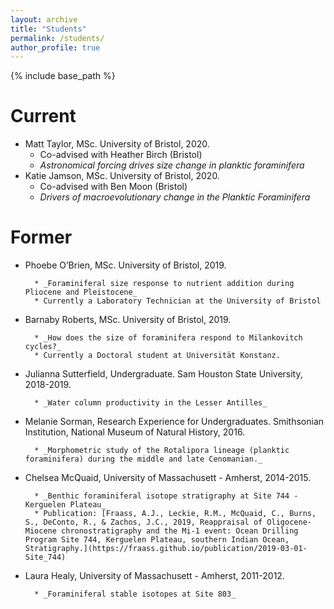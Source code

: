 ```yaml
---
layout: archive
title: "Students"
permalink: /students/
author_profile: true
---
```


{% include base_path %}

Current
======
  * Matt Taylor, MSc. University of Bristol, 2020.
    * Co-advised with Heather Birch (Bristol)
    * _Astronomical forcing drives size change in planktic foraminifera_
  * Katie Jamson, MSc. University of Bristol, 2020.
    * Co-advised with Ben Moon (Bristol)
    * _Drivers of macroevolutionary change in the Planktic Foraminifera_
    
    
Former
======

* Phoebe O’Brien, MSc. University of Bristol, 2019.

		* _Foraminiferal size response to nutrient addition during Pliocene and Pleistocene_
		* Currently a Laboratory Technician at the University of Bristol

* Barnaby Roberts, MSc. University of Bristol, 2019.

		* _How does the size of foraminifera respond to Milankovitch cycles?_
		* Currently a Doctoral student at Universität Konstanz.

* Julianna Sutterfield, Undergraduate. Sam Houston State University, 2018-2019.

		* _Water column productivity in the Lesser Antilles_

* Melanie Sorman, Research Experience for Undergraduates. Smithsonian Institution, National Museum of Natural History, 2016.

		* _Morphometric study of the Rotalipora lineage (planktic foraminifera) during the middle and late Cenomanian._

* Chelsea McQuaid, University of Massachusett - Amherst, 2014-2015. 

		* _Benthic foraminiferal isotope stratigraphy at Site 744 - Kerguelen Plateau_
		* Publication: [Fraass, A.J., Leckie, R.M., McQuaid, C., Burns, S., DeConto, R., & Zachos, J.C., 2019, Reappraisal of Oligocene-Miocene chronostratigraphy and the Mi-1 event: Ocean Drilling Program Site 744, Kerguelen Plateau, southern Indian Ocean, Stratigraphy.](https://fraass.github.io/publication/2019-03-01-Site_744)

* Laura Healy, University of Massachusett - Amherst, 2011-2012. 

		* _Foraminiferal stable isotopes at Site 803_
